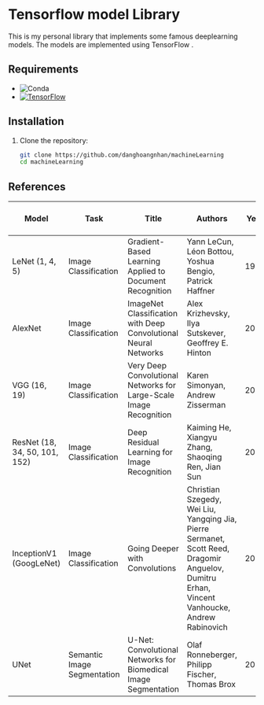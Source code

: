 # Tensorflow model Library

This is my personal library that implements some famous deeplearning models. The models are implemented using TensorFlow .

## Requirements

- ![Conda](https://img.shields.io/badge/Conda-4.13.0-brightgreen)
- [![TensorFlow](https://img.shields.io/badge/TensorFlow-2.8.0-blue?logo=tensorflow)](https://tensorflow.org/)

## Installation

1. Clone the repository:

   ```bash
   git clone https://github.com/danghoangnhan/machineLearning
   cd machineLearning
   ```


## References


| Model                   | Task                    | Title                                                        | Authors                                              | Year | Link to Paper                                           |
|-------------------------|-------------------------|--------------------------------------------------------------|------------------------------------------------------|------|---------------------------------------------------------|
| LeNet (1, 4, 5)         | Image Classification    | Gradient-Based Learning Applied to Document Recognition     | Yann LeCun, Léon Bottou, Yoshua Bengio, Patrick Haffner | 1998 | [Link](http://yann.lecun.com/exdb/publis/pdf/lecun-01a.pdf) |
| AlexNet                 | Image Classification    | ImageNet Classification with Deep Convolutional Neural Networks | Alex Krizhevsky, Ilya Sutskever, Geoffrey E. Hinton    | 2012 | [Link](https://papers.nips.cc/paper/4824-imagenet-classification-with-deep-convolutional-neural-networks.pdf) |
| VGG (16, 19)            | Image Classification    | Very Deep Convolutional Networks for Large-Scale Image Recognition | Karen Simonyan, Andrew Zisserman                      | 2014 | [Link](https://arxiv.org/abs/1409.1556)                  |
| ResNet (18, 34, 50, 101, 152) | Image Classification | Deep Residual Learning for Image Recognition                | Kaiming He, Xiangyu Zhang, Shaoqing Ren, Jian Sun      | 2015 | [Link](https://arxiv.org/abs/1512.03385)                |
| InceptionV1 (GoogLeNet) | Image Classification    | Going Deeper with Convolutions                              | Christian Szegedy, Wei Liu, Yangqing Jia, Pierre Sermanet, Scott Reed, Dragomir Anguelov, Dumitru Erhan, Vincent Vanhoucke, Andrew Rabinovich | 2014 | [Link](https://arxiv.org/abs/1409.4842)                 |
| UNet                    | Semantic Image Segmentation | U-Net: Convolutional Networks for Biomedical Image Segmentation | Olaf Ronneberger, Philipp Fischer, Thomas Brox         | 2015 | [Link](https://arxiv.org/abs/1505.04597)                |
